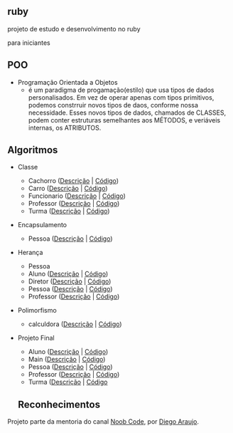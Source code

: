 ## ruby 
projeto de estudo e desenvolvimento no ruby

para iniciantes

## POO

* Programação Orientada a Objetos
  * é um paradigma de progamação(estilo) que usa tipos de dados personalisados.
  Em vez de operar apenas com tipos primitivos, podemos constrruir novos tipos de daos,         conforme nossa necessidade. 
  Esses novos tipos de dados, chamados de CLASSES, podem conter estruturas semelhantes aos     MÉTODOS, e veriáveis internas, os ATRIBUTOS.
  
## Algoritmos

* Classe
  * Cachorro ([Descrição](https://youtu.be/p90UU7Pwh1U) | [Código](/algoritimo/cachorro.rb))
  * Carro ([Descrição](https://youtu.be/p90UU7Pwh1U) | [Código](/algoritimo/carro.rb))
  * Funcionario ([Descrição](https://youtu.be/p90UU7Pwh1U) | [Código](/algoritimo/funcionario.rb))
  * Professor ([Descrição](https://youtu.be/p90UU7Pwh1U) | [Código](/algoritimo/professor.rb))
  * Turma ([Descrição](https://youtu.be/p90UU7Pwh1U) | [Código](/algoritimo/turma.rb))
* Encapsulamento  
  * Pessoa ([Descrição](https://www.youtube.com/watch?v=NYDWIYTvu4w&t=1s) | [Código](/algoritimo/pessoa.rb))
* Herança
  * Pessoa
  * Aluno ([Descrição](https://www.youtube.com/watch?v=qJZoLQDr7Es&t=23s) | [Código](/heranca/pessoa/aluno.rb))
  * Diretor ([Descrição](https://www.youtube.com/watch?v=qJZoLQDr7Es&t=23s) | [Código](/heranca/pessoa/diretor.rb))
  * Pessoa ([Descrição](https://www.youtube.com/watch?v=qJZoLQDr7Es&t=23s) | [Código](/heranca/pessoa/pessoa.rb))
  * Professor ([Descrição](https://www.youtube.com/watch?v=qJZoLQDr7Es&t=23s) | [Código](/heranca/pessoa/professor.rb))
* Polimorfismo
  * calculdora ([Descrição](https://www.youtube.com/watch?v=qJZoLQDr7Es&t=23s) | [Código](https://github.com/levinaval/ruby/blob/master/polimorfismo/calculadora.rb))
* Projeto Final
  * Aluno ([Descrição](https://youtu.be/6pKVQDZEzcY) | [Código](/projeto_final/aluno.rb))
  * Main ([Descrição](https://youtu.be/6pKVQDZEzcY) | [Código](/projeto_final/main.rb))
  * Pessoa ([Descrição](https://youtu.be/6pKVQDZEzcY) | [Código](/projeto_final/pessoa.rb))
  * Professor ([Descrição](https://youtu.be/6pKVQDZEzcY) | [Código](/projeto_final/professor.rb))
  * Turma ([Descrição](https://youtu.be/6pKVQDZEzcY) | [Código](/projeto_final/turma.rb)

  ## Reconhecimentos

Projeto parte da mentoria do canal [Noob Code](https://www.youtube.com/channel/UCE7utsNu7u7HqoZDT2OdUiA), por [Diego Araujo](https://github.com/diegoshakan).
